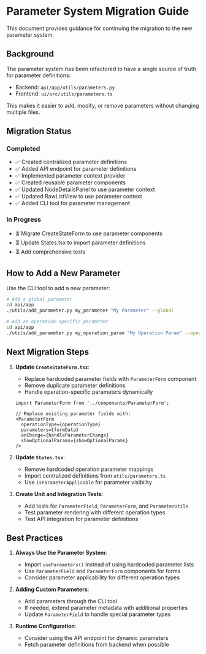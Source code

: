 # Parameter System Migration Guide

This document provides guidance for continuing the migration to the new parameter system.

## Background

The parameter system has been refactored to have a single source of truth for parameter definitions:

- Backend: `api/app/utils/parameters.py`
- Frontend: `ui/src/utils/parameters.ts`

This makes it easier to add, modify, or remove parameters without changing multiple files.

## Migration Status

### Completed

- ✅ Created centralized parameter definitions
- ✅ Added API endpoint for parameter definitions
- ✅ Implemented parameter context provider
- ✅ Created reusable parameter components
- ✅ Updated NodeDetailsPanel to use parameter context
- ✅ Updated RawListView to use parameter context
- ✅ Added CLI tool for parameter management

### In Progress

- ⏳ Migrate CreateStateForm to use parameter components
- ⏳ Update States.tsx to import parameter definitions
- ⏳ Add comprehensive tests

## How to Add a New Parameter

Use the CLI tool to add a new parameter:

```bash
# Add a global parameter
cd api/app
./utils/add_parameter.py my_parameter "My Parameter" --global

# Add an operation-specific parameter
cd api/app
./utils/add_parameter.py my_operation_param "My Operation Param" --operations freeze thaw
```

## Next Migration Steps

1. **Update `CreateStateForm.tsx`**:
   - Replace hardcoded parameter fields with `ParameterForm` component
   - Remove duplicate parameter definitions
   - Handle operation-specific parameters dynamically

   ```tsx
   import ParameterForm from '../components/ParameterForm';
   
   // Replace existing parameter fields with:
   <ParameterForm
     operationType={operationType}
     parameters={formData}
     onChange={handleParameterChange}
     showOptionalParams={showOptionalParams}
   />
   ```

2. **Update `States.tsx`**:
   - Remove hardcoded operation parameter mappings
   - Import centralized definitions from `utils/parameters.ts`
   - Use `isParameterApplicable` for parameter visibility

3. **Create Unit and Integration Tests**:
   - Add tests for `ParameterField`, `ParameterForm`, and `ParameterUtils`
   - Test parameter rendering with different operation types
   - Test API integration for parameter definitions

## Best Practices

1. **Always Use the Parameter System**:
   - Import `useParameters()` instead of using hardcoded parameter lists
   - Use `ParameterField` and `ParameterForm` components for forms
   - Consider parameter applicability for different operation types

2. **Adding Custom Parameters**:
   - Add parameters through the CLI tool
   - If needed, extend parameter metadata with additional properties
   - Update `ParameterField` to handle special parameter types

3. **Runtime Configuration**:
   - Consider using the API endpoint for dynamic parameters
   - Fetch parameter definitions from backend when possible
